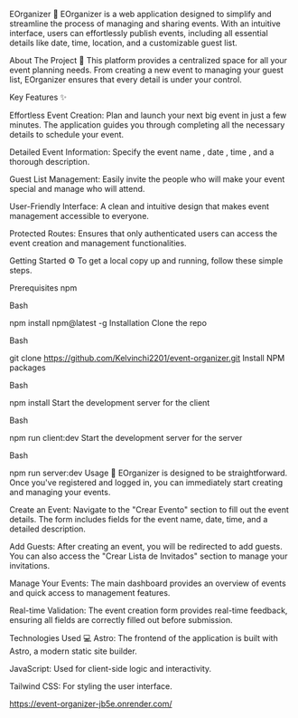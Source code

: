 EOrganizer 📅
EOrganizer is a web application designed to simplify and streamline the process of managing and sharing events. With an intuitive interface, users can effortlessly publish events, including all essential details like date, time, location, and a customizable guest list.

About The Project 🚀
This platform provides a centralized space for all your event planning needs. From creating a new event to managing your guest list, EOrganizer ensures that every detail is under your control.

Key Features ✨

Effortless Event Creation: Plan and launch your next big event in just a few minutes. The application guides you through completing all the necessary details to schedule your event.




Detailed Event Information: Specify the event name , date , time , and a thorough description.





Guest List Management: Easily invite the people who will make your event special and manage who will attend.

User-Friendly Interface: A clean and intuitive design that makes event management accessible to everyone.

Protected Routes: Ensures that only authenticated users can access the event creation and management functionalities.

Getting Started ⚙️
To get a local copy up and running, follow these simple steps.

Prerequisites
npm

Bash

npm install npm@latest -g
Installation
Clone the repo

Bash

git clone https://github.com/Kelvinchi2201/event-organizer.git
Install NPM packages

Bash

npm install
Start the development server for the client

Bash

npm run client:dev
Start the development server for the server

Bash

npm run server:dev
Usage 📖
EOrganizer is designed to be straightforward. Once you've registered and logged in, you can immediately start creating and managing your events.


Create an Event: Navigate to the "Crear Evento" section  to fill out the event details. The form includes fields for the event name, date, time, and a detailed description.



Add Guests: After creating an event, you will be redirected to add guests. You can also access the "Crear Lista de Invitados"  section to manage your invitations.



Manage Your Events: The main dashboard provides an overview of events and quick access to management features.


Real-time Validation: The event creation form provides real-time feedback, ensuring all fields are correctly filled out before submission.

Technologies Used 💻
Astro: The frontend of the application is built with Astro, a modern static site builder.

JavaScript: Used for client-side logic and interactivity.

Tailwind CSS: For styling the user interface.

https://event-organizer-jb5e.onrender.com/
